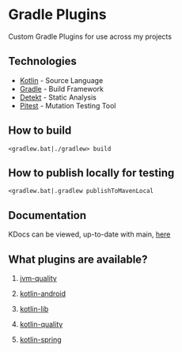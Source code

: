 # Gradle Plugins

Custom Gradle Plugins for use across my projects

## Technologies

* [Kotlin](https://kotlinlang.org/) - Source Language
* [Gradle](https://gradle.org/) - Build Framework
* [Detekt](https://detekt.github.io/detekt/) - Static Analysis
* [Pitest](https://pitest.org/) - Mutation Testing Tool

## How to build

`<gradlew.bat|./gradlew> build`

## How to publish locally for testing

`<gradlew.bat|.gradlew publishToMavenLocal`

## Documentation

KDocs can be viewed, up-to-date with main, [here](https://tdp0516.github.io/gradle-plugins/html/index.html)

## What plugins are available?

1. [jvm-quality](https://tdp0516.github.io/gradle-plugins/html/gradle-plugins/com.tpero.gradle.jvm/-jvm-quality-plugin/index.html)

1. [kotlin-android](https://tdp0516.github.io/gradle-plugins/html/gradle-plugins/com.tpero.gradle.kotlin/-kotlin-android-plugin/index.html)

1. [kotlin-lib](https://tdp0516.github.io/gradle-plugins/html/gradle-plugins/com.tpero.gradle.kotlin/-kotlin-lib-plugin/index.html)

1. [kotlin-quality](https://tdp0516.github.io/gradle-plugins/html/gradle-plugins/com.tpero.gradle.kotlin/-kotlin-quality-plugin/index.html)

1. [kotlin-spring](https://tdp0516.github.io/gradle-plugins/html/gradle-plugins/com.tpero.gradle.kotlin/-kotlin-spring-plugin/index.html)
